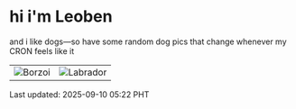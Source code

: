 # hi i'm Leoben

and i like dogs—so have some random dog pics that change whenever my CRON feels like it

|  |  |
|--------|----------|
| ![Borzoi](https://random-dog-vercel.vercel.app/api/random-borzoi?v=1757452925) | ![Labrador](https://random-dog-vercel.vercel.app/api/random-labrador?v=1757452925) |

Last updated: 2025-09-10 05:22 PHT
